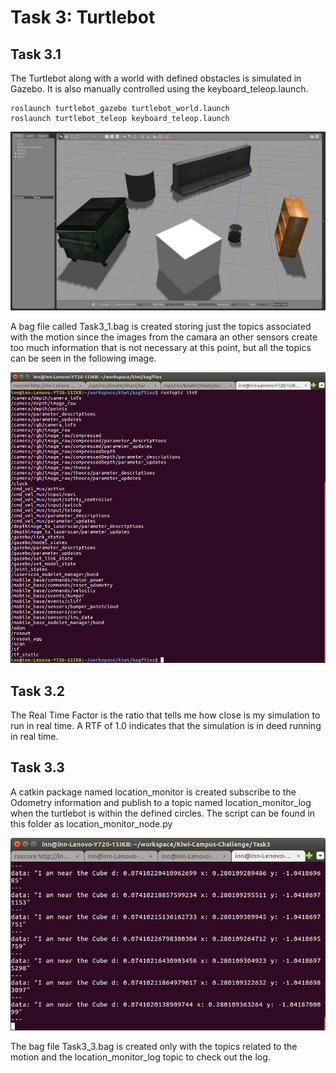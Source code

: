 # Task 3: Turtlebot 

## Task 3.1

The Turtlebot along with a world with defined obstacles is simulated in Gazebo. It is also manually controlled using the keyboard_teleop.launch.

```
roslaunch turtlebot_gazebo turtlebot_world.launch
roslaunch turtlebot_teleop keyboard_teleop.launch
```

![](Task3_1.png)

A bag file called Task3_1.bag is created storing just the topics associated with the motion since the images from the camara an other sensors create too much information that is not necessary at this point, but all the topics can be seen in the following image.

![](Task3_1_all_topics.png)

## Task 3.2
The Real Time Factor is the ratio that tells me how close is my simulation to run in real time. A RTF of 1.0 indicates that the simulation is in deed running in real time. 

## Task 3.3

A catkin package named location_monitor is created subscribe to the Odometry information and publish to a topic named location_monitor_log when the turtlebot is within the defined circles. The script can be found in this folder as location_monitor_node.py

![](Task3_3_log.png)

The bag file Task3_3.bag is created only with the topics related to the motion and the location_monitor_log topic to check out the log.
